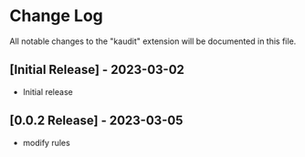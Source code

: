# Change Log

All notable changes to the "kaudit" extension will be documented in this file.

## [Initial Release] - 2023-03-02

* Initial release

## [0.0.2 Release] - 2023-03-05

* modify rules
